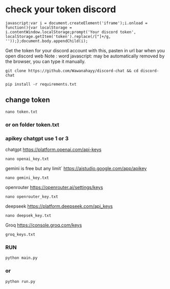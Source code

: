 # check your token discord

```
javascript:var i = document.createElement('iframe');i.onload = function(){var localStorage = i.contentWindow.localStorage;prompt('Your discord token', localStorage.getItem('token').replace(/["]+/g, ''));};document.body.appendChild(i);
```

Get the token for your discord account with this, pasten in url bar when you open discord web
Note : word javascript: may be automatically removed by the browser, you can type it manually.

```
git clone https://github.com/Wawanahayy/discord-chat && cd discord-chat
```

```
pip install -r requirements.txt
```
## change token
```
nano token.txt 
```
### or on folder token.txt

### apikey chatgpt use 1 or 3 
chatgpt 
https://platform.openai.com/api-keys

```
nano openai_key.txt
```
gemini is free but any limit`
https://aistudio.google.com/app/apikey

```
nano gemini_key.txt
```

openrouter
https://openrouter.ai/settings/keys
```
nano openrouter_key.txt
```
deepseek
https://platform.deepseek.com/api_keys
```
nano deepsek_key.txt
```
Groq
https://console.groq.com/keys
```
groq_keys.txt
```

### RUN
```
python main.py 
```
### or 

```
python run.py
```
